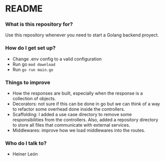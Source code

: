 # README #

### What is this repository for? ###

Use this repository whenever you need to start a Golang backend proyect.

### How do I get set up? ###

* Change .env config to a valid configuration
* Run go ```mod download```
* Run ```go run main.go```

### Things to improve ###

* How the responses are built, especially when the response is a collection of objects.
* Decorators: not sure if this can be done in go but we can think of a way to refactor 
  some overhead done inside the controllers.
* Scaffolding: I added a use case directory to remove some responsibilities from the 
  controllers. Also, added a repository directory to store all files that communicate with external
  services.
* Middlewares: improve how we load middlewares into the routes.

### Who do I talk to? ###

* Heiner León